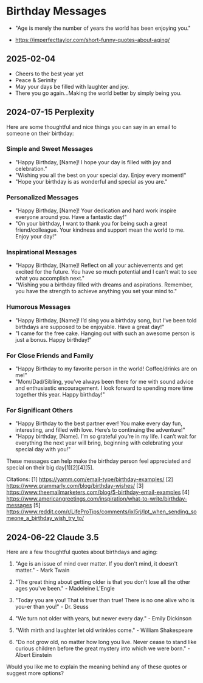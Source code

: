 # Birthday Messages

* "Age is merely the number of years the world has been enjoying you."

* https://imperfecttaylor.com/short-funny-quotes-about-aging/

## 2025-02-04

* Cheers to the best year yet
* Peace & Serinity
* May your days be filled with laughter and joy.
* There you go again...Making the world better by simply being you.
## 2024-07-15 Perplexity

Here are some thoughtful and nice things you can say in an email to someone on their birthday:

### Simple and Sweet Messages
* "Happy Birthday, [Name]! I hope your day is filled with joy and celebration."
* "Wishing you all the best on your special day. Enjoy every moment!"
* "Hope your birthday is as wonderful and special as you are."

### Personalized Messages
* "Happy Birthday, [Name]! Your dedication and hard work inspire everyone around you. Have a fantastic day!"
* "On your birthday, I want to thank you for being such a great friend/colleague. Your kindness and support mean the world to me. Enjoy your day!"

### Inspirational Messages
* "Happy Birthday, [Name]! Reflect on all your achievements and get excited for the future. You have so much potential and I can't wait to see what you accomplish next."
* "Wishing you a birthday filled with dreams and aspirations. Remember, you have the strength to achieve anything you set your mind to."

### Humorous Messages
* "Happy Birthday, [Name]! I’d sing you a birthday song, but I’ve been told birthdays are supposed to be enjoyable. Have a great day!"
* "I came for the free cake. Hanging out with such an awesome person is just a bonus. Happy birthday!"

### For Close Friends and Family
* "Happy Birthday to my favorite person in the world! Coffee/drinks are on me!"
* "Mom/Dad/Sibling, you’ve always been there for me with sound advice and enthusiastic encouragement. I look forward to spending more time together this year. Happy birthday!"

### For Significant Others
* "Happy Birthday to the best partner ever! You make every day fun, interesting, and filled with love. Here’s to continuing the adventure!"
* "Happy birthday, [Name]. I’m so grateful you’re in my life. I can’t wait for everything the next year will bring, beginning with celebrating your special day with you!"

These messages can help make the birthday person feel appreciated and special on their big day[1][2][4][5].

Citations:
[1] https://yamm.com/email-type/birthday-examples/
[2] https://www.grammarly.com/blog/birthday-wishes/
[3] https://www.theemailmarketers.com/blog/5-birthday-email-examples
[4] https://www.americangreetings.com/inspiration/what-to-write/birthday-messages
[5] https://www.reddit.com/r/LifeProTips/comments/ixl5rj/lpt_when_sending_someone_a_birthday_wish_try_to/

## 2024-06-22 Claude 3.5

Here are a few thoughtful quotes about birthdays and aging:

1. "Age is an issue of mind over matter. If you don't mind, it doesn't matter." - Mark Twain

2. "The great thing about getting older is that you don't lose all the other ages you've been." - Madeleine L'Engle

3. "Today you are you! That is truer than true! There is no one alive who is you-er than you!" - Dr. Seuss

4. "We turn not older with years, but newer every day." - Emily Dickinson

5. "With mirth and laughter let old wrinkles come." - William Shakespeare

6. "Do not grow old, no matter how long you live. Never cease to stand like curious children before the great mystery into which we were born." - Albert Einstein

Would you like me to explain the meaning behind any of these quotes or suggest more options?


